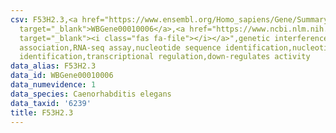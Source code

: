 ```yaml
---
csv: F53H2.3,<a href="https://www.ensembl.org/Homo_sapiens/Gene/Summary?db=core;g=WBGene00010006"
  target="_blank">WBGene00010006</a>,<a href="https://www.ncbi.nlm.nih.gov/pubmed/27496166"
  target="_blank"><i class="fas fa-file"></i></a>",genetic interference,functional
  association,RNA-seq assay,nucleotide sequence identification,nucleotide sequence
  identification,transcriptional regulation,down-regulates activity
data_alias: F53H2.3
data_id: WBGene00010006
data_numevidence: 1
data_species: Caenorhabditis elegans
data_taxid: '6239'
title: F53H2.3
---
```


